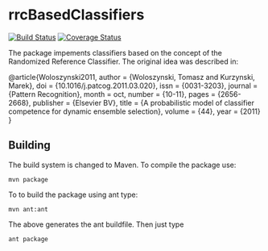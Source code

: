 # rrcBasedClassifiers

[![Build Status](https://travis-ci.com/ptrajdos/rrcBasedClassifiers.svg?branch=master)](https://travis-ci.com/ptrajdos/rrcBasedClassifiers) [![Coverage Status](https://coveralls.io/repos/github/ptrajdos/rrcBasedClassifiers/badge.svg?branch=master)](https://coveralls.io/github/ptrajdos/rrcBasedClassifiers?branch=master) 


The package impements classifiers based on the concept of the Randomized Reference Classifier. 
The original idea was described in:

@article{Woloszynski2011,
  author = {Woloszynski, Tomasz and Kurzynski, Marek},
  doi = {10.1016/j.patcog.2011.03.020},
  issn = {0031-3203},
  journal = {Pattern Recognition},
  month = oct,
  number = {10-11},
  pages = {2656-2668},
  publisher = {Elsevier BV},
  title = {A probabilistic model of classifier competence for dynamic ensemble selection},
  volume = {44},
  year = {2011}
}


## Building

The build system is changed to Maven. To compile the package use:

```console
mvn package
```
To to build the package using ant type:

```console
mvn ant:ant
```
The above generates the ant buildfile. Then just type

```console
ant package
